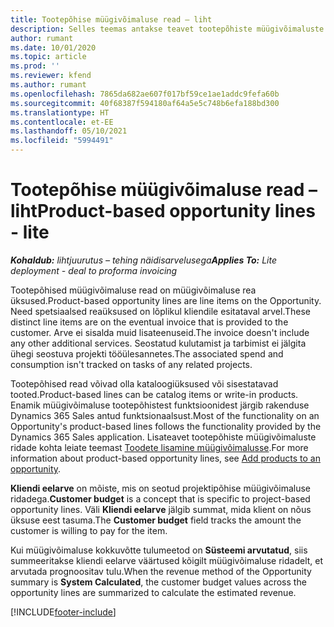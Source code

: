 ```yaml
---
title: Tootepõhise müügivõimaluse read – liht
description: Selles teemas antakse teavet tootepõhiste müügivõimaluste ridade kohta Project Operationsis.
author: rumant
ms.date: 10/01/2020
ms.topic: article
ms.prod: ''
ms.reviewer: kfend
ms.author: rumant
ms.openlocfilehash: 7865da682ae607f017bf59ce1ae1addc9fefa60b
ms.sourcegitcommit: 40f68387f594180af64a5e5c748b6efa188bd300
ms.translationtype: HT
ms.contentlocale: et-EE
ms.lasthandoff: 05/10/2021
ms.locfileid: "5994491"
---
```

# <a name="product-based-opportunity-lines---lite"></a><span data-ttu-id="7c04d-103">Tootepõhise müügivõimaluse read – liht</span><span class="sxs-lookup"><span data-stu-id="7c04d-103">Product-based opportunity lines - lite</span></span>

<span data-ttu-id="7c04d-104">_**Kohaldub:** lihtjuurutus – tehing näidisarvelusega_</span><span class="sxs-lookup"><span data-stu-id="7c04d-104">_**Applies To:** Lite deployment - deal to proforma invoicing_</span></span>

<span data-ttu-id="7c04d-105">Tootepõhised müügivõimaluse read on müügivõimaluse rea üksused.</span><span class="sxs-lookup"><span data-stu-id="7c04d-105">Product-based opportunity lines are line items on the Opportunity.</span></span> <span data-ttu-id="7c04d-106">Need spetsiaalsed reaüksused on lõplikul kliendile esitataval arvel.</span><span class="sxs-lookup"><span data-stu-id="7c04d-106">These distinct line items are on the eventual invoice that is provided to the customer.</span></span> <span data-ttu-id="7c04d-107">Arve ei sisalda muid lisateenuseid.</span><span class="sxs-lookup"><span data-stu-id="7c04d-107">The invoice doesn't include any other additional services.</span></span> <span data-ttu-id="7c04d-108">Seostatud kulutamist ja tarbimist ei jälgita ühegi seostuva projekti tööülesannetes.</span><span class="sxs-lookup"><span data-stu-id="7c04d-108">The associated spend and consumption isn't tracked on tasks of any related projects.</span></span>

<span data-ttu-id="7c04d-109">Tootepõhised read võivad olla kataloogiüksused või sisestatavad tooted.</span><span class="sxs-lookup"><span data-stu-id="7c04d-109">Product-based lines can be catalog items or write-in products.</span></span> <span data-ttu-id="7c04d-110">Enamik müügivõimaluse tootepõhistest funktsioonidest järgib rakenduse Dynamics 365 Sales antud funktsionaalsust.</span><span class="sxs-lookup"><span data-stu-id="7c04d-110">Most of the functionality on an Opportunity's product-based lines follows the functionality provided by the Dynamics 365 Sales application.</span></span> <span data-ttu-id="7c04d-111">Lisateavet tootepõhiste müügivõimaluste ridade kohta leiate teemast [Toodete lisamine müügivõimalusse](/dynamics365/sales-enterprise/add-products-opportunity).</span><span class="sxs-lookup"><span data-stu-id="7c04d-111">For more information about product-based opportunity lines, see [Add products to an opportunity](/dynamics365/sales-enterprise/add-products-opportunity).</span></span>

<span data-ttu-id="7c04d-112">**Kliendi eelarve** on mõiste, mis on seotud projektipõhise müügivõimaluse ridadega.</span><span class="sxs-lookup"><span data-stu-id="7c04d-112">**Customer budget** is a concept that is specific to project-based opportunity lines.</span></span> <span data-ttu-id="7c04d-113">Väli **Kliendi eelarve** jälgib summat, mida klient on nõus üksuse eest tasuma.</span><span class="sxs-lookup"><span data-stu-id="7c04d-113">The **Customer budget** field tracks the amount the customer is willing to pay for the item.</span></span>

<span data-ttu-id="7c04d-114">Kui müügivõimaluse kokkuvõtte tulumeetod on **Süsteemi arvutatud**, siis summeeritakse kliendi eelarve väärtused kõigilt müügivõimaluse ridadelt, et arvutada prognoositav tulu.</span><span class="sxs-lookup"><span data-stu-id="7c04d-114">When the revenue method of the Opportunity summary is **System Calculated**, the customer budget values across the opportunity lines are summarized to calculate the estimated revenue.</span></span> 



[!INCLUDE[footer-include](../../includes/footer-banner.md)]